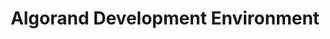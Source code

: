 ---
title: "Algorand Development Environment"
description: "This video will inform you of what you need to know to get setup for Algorand Blockchain Development. It will show you the use cases of blockchains and DeFi, and the many Layer 1 features of Algorand. For Developers who want to get started on developing with Algorand. By the end of this video, you will be able to start with your first development with Algorand, and also understand the basic concepts of Algorand."
type: "course"
category: "EnCode Club,Algorand Basics"
difficulty: "Basic"
summary: "Everything that you need to know to get started with building on Algorand and uses cases of its features"
file_path: "https://www.youtube.com/watch?v=QSWG94XIpS8&list=PLfEHHr3qexv8ZXjoBOaCrX95w1OshjnMt&index=3"
image: "https://assets-global.website-files.com/5e39e095596498a8b9624af1/5ffca6e3e0d8ad9231cc2af6_Portfolio-course---final.png"
link: "https://medium.com/encode-club/algorand-educate-algorand-development-environment-video-slides-9495b4b16bfc"
status: "open"
---